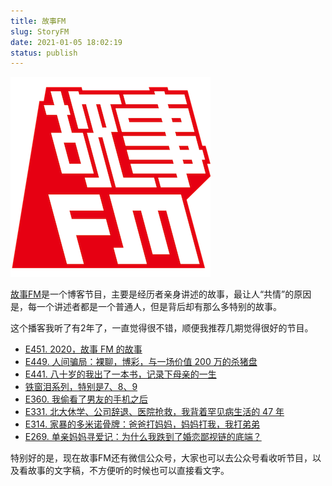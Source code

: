 ```yaml
---
title: 故事FM
slug: StoryFM
date: 2021-01-05 18:02:19
status: publish
---
```


![](./assets/StoryFM.png)

[故事FM](https://storyfm.cn/)是一个博客节目，主要是经历者亲身讲述的故事，最让人“共情”的原因是，每一个讲述者都是一个普通人，但是背后却有那么多特别的故事。

这个播客我听了有2年了，一直觉得很不错，顺便我推荐几期觉得很好的节目。

- [E451. 2020，故事 FM 的故事](https://storyfm.cn/episodes/e451-2020-story-fms-story/)
- [E449. 人间骗局：裸聊，博彩，与一场价值 200 万的杀猪盘](https://storyfm.cn/episodes/e449-human-scams-naked-chat-gambling-and-a-slaughter-plate-worth-2-million/)
- [E441. 八十岁的我出了一本书，记录下母亲的一生](https://storyfm.cn/episodes/e441-when-i-was-80-years-old-i-published-a-book-to-record-my-mothers-life/)
- [铁窗泪系列，特别是7、8、9](https://mp.weixin.qq.com/mp/appmsgalbum?__biz=MzI5NzY4MzkzOA==&action=getalbum&album_id=1410763805352706048)
- [E360. 我偷看了男友的手机之后](https://storyfm.cn/episodes/e360-horror-story-of-modern-love-i-peeked-at-my-boyfriends-mobile-phone/)
- [E331. 北大休学、公司辞退、医院抢救，我背着罕见病生活的 47 年](https://storyfm.cn/episodes/e331-suspended-from-peking-university-fired-by-company-and-rescued-in-the-hospital-i-have-been-living-with-a-rare-disease-for-47-years/)
- [E314. 家暴的多米诺骨牌：爸爸打妈妈，妈妈打我，我打弟弟](https://storyfm.cn/episodes/e314-domestic-violence-dominoes-father-hits-mom-mom-hits-me-i-hit-brother/)
- [E269. 单亲妈妈寻爱记：为什么我跌到了婚恋鄙视链的底端？](https://storyfm.cn/episodes/e269-remarriage/)

特别好的是，现在故事FM还有微信公众号，大家也可以去公众号看收听节目，以及看故事的文字稿，不方便听的时候也可以直接看文字。